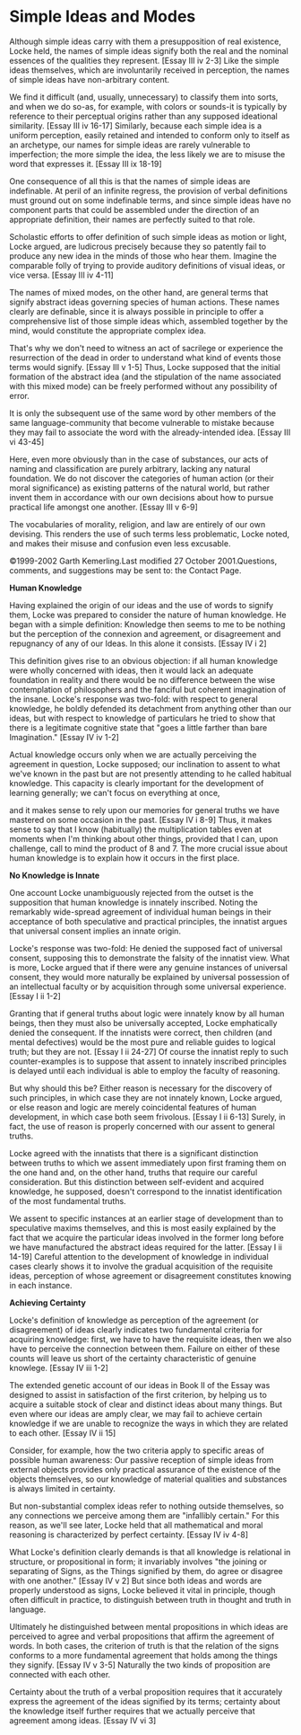 Simple Ideas and Modes
======================

Although simple ideas carry with them a presupposition of real
existence, Locke held, the names of simple ideas signify both the real
and the nominal essences of the qualities they represent. [Essay III iv
2-3] Like the simple ideas themselves, which are involuntarily received
in perception, the names of simple ideas have non-arbitrary content.

We find it difficult (and, usually, unnecessary) to classify them into
sorts, and when we do so-as, for example, with colors or sounds-it is
typically by reference to their perceptual origins rather than any
supposed ideational similarity. [Essay III iv 16-17] Similarly, because
each simple idea is a uniform perception, easily retained and intended
to conform only to itself as an archetype, our names for simple ideas
are rarely vulnerable to imperfection; the more simple the idea, the
less likely we are to misuse the word that expresses it. [Essay III ix
18-19]

One consequence of all this is that the names of simple ideas are
indefinable. At peril of an infinite regress, the provision of verbal
definitions must ground out on some indefinable terms, and since simple
ideas have no component parts that could be assembled under the
direction of an appropriate definition, their names are perfectly suited
to that role.

Scholastic efforts to offer definition of such simple ideas as motion
or light, Locke argued, are ludicrous precisely because they so patently
fail to produce any new idea in the minds of those who hear them.
Imagine the comparable folly of trying to provide auditory definitions
of visual ideas, or vice versa. [Essay III iv 4-11]

The names of mixed modes, on the other hand, are general terms that
signify abstract ideas governing species of human actions. These names
clearly are definable, since it is always possible in principle to offer
a comprehensive list of those simple ideas which, assembled together by
the mind, would constitute the appropriate complex idea.

That's why we don't need to witness an act of sacrilege or experience
the resurrection of the dead in order to understand what kind of events
those terms would signify. [Essay III v 1-5] Thus, Locke supposed that
the initial formation of the abstract idea (and the stipulation of the
name associated with this mixed mode) can be freely performed without
any possibility of error.

It is only the subsequent use of the same word by other members of the
same language-community that become vulnerable to mistake because they
may fail to associate the word with the already-intended idea. [Essay
III vi 43-45]

Here, even more obviously than in the case of substances, our acts of
naming and classification are purely arbitrary, lacking any natural
foundation. We do not discover the categories of human action (or their
moral significance) as existing patterns of the natural world, but
rather invent them in accordance with our own decisions about how to
pursue practical life amongst one another. [Essay III v 6-9]

The vocabularies of morality, religion, and law are entirely of our own
devising. This renders the use of such terms less problematic, Locke
noted, and makes their misuse and confusion even less excusable.

©1999-2002 Garth Kemerling.Last modified 27 October 2001.Questions,
comments, and suggestions may be sent to: the Contact Page.


**Human Knowledge**

Having explained the origin of our ideas and the use of words to
signify them, Locke was prepared to consider the nature of human
knowledge. He began with a simple definition: Knowledge then seems to me
to be nothing but the perception of the connexion and agreement, or
disagreement and repugnancy of any of our Ideas. In this alone it
consists. [Essay IV i 2]

This definition gives rise to an obvious objection: if all human
knowledge were wholly concerned with ideas, then it would lack an
adequate foundation in reality and there would be no difference between
the wise contemplation of philosophers and the fanciful but coherent
imagination of the insane. Locke's response was two-fold: with respect
to general knowledge, he boldly defended its detachment from anything
other than our ideas, but with respect to knowledge of particulars he
tried to show that there is a legitimate cognitive state that "goes a
little farther than bare Imagination." [Essay IV iv 1-2]

Actual knowledge occurs only when we are actually perceiving the
agreement in question, Locke supposed; our inclination to assent to what
we've known in the past but are not presently attending to he called
habitual knowledge. This capacity is clearly important for the
development of learning generally; we can't focus on everything at
once,

and it makes sense to rely upon our memories for general truths we have
mastered on some occasion in the past. [Essay IV i 8-9] Thus, it makes
sense to say that I know (habitually) the multiplication tables even at
moments when I'm thinking about other things, provided that I can, upon
challenge, call to mind the product of 8 and 7. The more crucial issue
about human knowledge is to explain how it occurs in the first place.

**No Knowledge is Innate**

One account Locke unambiguously rejected from the outset is the
supposition that human knowledge is innately inscribed. Noting the
remarkably wide-spread agreement of individual human beings in their
acceptance of both speculative and practical principles, the innatist
argues that universal consent implies an innate origin.

Locke's response was two-fold: He denied the supposed fact of universal
consent, supposing this to demonstrate the falsity of the innatist view.
What is more, Locke argued that if there were any genuine instances of
universal consent, they would more naturally be explained by universal
possession of an intellectual faculty or by acquisition through some
universal experience. [Essay I ii 1-2]

Granting that if general truths about logic were innately know by all
human beings, then they must also be universally accepted, Locke
emphatically denied the consequent. If the innatists were correct, then
children (and mental defectives) would be the most pure and reliable
guides to logical truth; but they are not. [Essay I ii 24-27] Of course
the innatist reply to such counter-examples is to suppose that assent to
innately inscribed principles is delayed until each individual is able
to employ the faculty of reasoning.

But why should this be? Either reason is necessary for the discovery of
such principles, in which case they are not innately known, Locke
argued, or else reason and logic are merely coincidental features of
human development, in which case both seem frivolous. [Essay I ii 6-13]
Surely, in fact, the use of reason is properly concerned with our assent
to general truths.

Locke agreed with the innatists that there is a significant distinction
between truths to which we assent immediately upon first framing them on
the one hand and, on the other hand, truths that require our careful
consideration. But this distinction between self-evident and acquired
knowledge, he supposed, doesn't correspond to the innatist
identification of the most fundamental truths.

We assent to specific instances at an earlier stage of development than
to speculative maxims themselves, and this is most easily explained by
the fact that we acquire the particular ideas involved in the former
long before we have manufactured the abstract ideas required for the
latter. [Essay I ii 14-19] Careful attention to the development of
knowledge in individual cases clearly shows it to involve the gradual
acquisition of the requisite ideas, perception of whose agreement or
disagreement constitutes knowing in each instance.


**Achieving Certainty**

Locke's definition of knowledge as perception of the agreement (or
disagreement) of ideas clearly indicates two fundamental criteria for
acquiring knowledge: first, we have to have the requisite ideas, then we
also have to perceive the connection between them. Failure on either of
these counts will leave us short of the certainty characteristic of
genuine knowlege. [Essay IV iii 1-2]

The extended genetic account of our ideas in Book II of the Essay was
designed to assist in satisfaction of the first criterion, by helping us
to acquire a suitable stock of clear and distinct ideas about many
things. But even where our ideas are amply clear, we may fail to achieve
certain knowledge if we are unable to recognize the ways in which they
are related to each other. [Essay IV ii 15]

Consider, for example, how the two criteria apply to specific areas of
possible human awareness: Our passive reception of simple ideas from
external objects provides only practical assurance of the existence of
the objects themselves, so our knowledge of material qualities and
substances is always limited in certainty.

But non-substantial complex ideas refer to nothing outside themselves,
so any connections we perceive among them are "infallibly certain." For
this reason, as we'll see later, Locke held that all mathematical and
moral reasoning is characterized by perfect certainty. [Essay IV iv
4-8]

What Locke's definition clearly demands is that all knowledge is
relational in structure, or propositional in form; it invariably
involves "the joining or separating of Signs, as the Things signified by
them, do agree or disagree with one another." [Essay IV v 2] But since
both ideas and words are properly understood as signs, Locke believed it
vital in principle, though often difficult in practice, to distinguish
between truth in thought and truth in language.

Ultimately he distinguished between mental propositions in which ideas
are perceived to agree and verbal propositions that affirm the agreement
of words. In both cases, the criterion of truth is that the relation of
the signs conforms to a more fundamental agreement that holds among the
things they signify. [Essay IV v 3-5] Naturally the two kinds of
proposition are connected with each other.

Certainty about the truth of a verbal proposition requires that it
accurately express the agreement of the ideas signified by its terms;
certainty about the knowledge itself further requires that we actually
perceive that agreement among ideas. [Essay IV vi 3]


